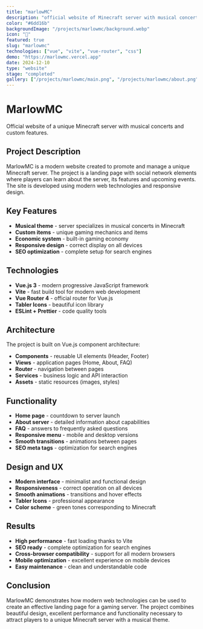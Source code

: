 ```yaml
---
title: "marlowMC"
description: "official website of Minecraft server with musical concerts"
color: "#6dd16b"
backgroundImage: "/projects/marlowmc/background.webp"
icon: "🎵"
featured: true
slug: "marlowmc"
technologies: ["vue", "vite", "vue-router", "css"]
demo: "https://marlowmc.vercel.app"
date: 2024-12-10
type: "website"
stage: "completed"
gallery: ["/projects/marlowmc/main.png", "/projects/marlowmc/about.png", "/projects/marlowmc/faq.png"]
---
```


# MarlowMC

Official website of a unique Minecraft server with musical concerts and custom features.

## Project Description

MarlowMC is a modern website created to promote and manage a unique Minecraft server. The project is a landing page with social network elements where players can learn about the server, its features and upcoming events. The site is developed using modern web technologies and responsive design.

## Key Features

- **Musical theme** - server specializes in musical concerts in Minecraft
- **Custom items** - unique gaming mechanics and items
- **Economic system** - built-in gaming economy
- **Responsive design** - correct display on all devices
- **SEO optimization** - complete setup for search engines

## Technologies

- **Vue.js 3** - modern progressive JavaScript framework
- **Vite** - fast build tool for modern web development
- **Vue Router 4** - official router for Vue.js
- **Tabler Icons** - beautiful icon library
- **ESLint + Prettier** - code quality tools

## Architecture

The project is built on Vue.js component architecture:

- **Components** - reusable UI elements (Header, Footer)
- **Views** - application pages (Home, About, FAQ)
- **Router** - navigation between pages
- **Services** - business logic and API interaction
- **Assets** - static resources (images, styles)

## Functionality

- **Home page** - countdown to server launch
- **About server** - detailed information about capabilities
- **FAQ** - answers to frequently asked questions
- **Responsive menu** - mobile and desktop versions
- **Smooth transitions** - animations between pages
- **SEO meta tags** - optimization for search engines

## Design and UX

- **Modern interface** - minimalist and functional design
- **Responsiveness** - correct operation on all devices
- **Smooth animations** - transitions and hover effects
- **Tabler Icons** - professional appearance
- **Color scheme** - green tones corresponding to Minecraft

## Results

- **High performance** - fast loading thanks to Vite
- **SEO ready** - complete optimization for search engines
- **Cross-browser compatibility** - support for all modern browsers
- **Mobile optimization** - excellent experience on mobile devices
- **Easy maintenance** - clean and understandable code

## Conclusion

MarlowMC demonstrates how modern web technologies can be used to create an effective landing page for a gaming server. The project combines beautiful design, excellent performance and functionality necessary to attract players to a unique Minecraft server with a musical theme.
